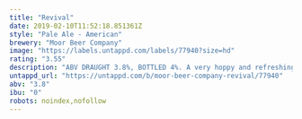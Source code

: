 ```yaml
---
title: "Revival"
date: 2019-02-10T11:52:18.851361Z
style: "Pale Ale - American"
brewery: "Moor Beer Company"
image: "https://labels.untappd.com/labels/77940?size=hd"
rating: "3.55"
description: "ABV DRAUGHT 3.8%, BOTTLED 4%. A very hoppy and refreshing bitter, brewed to celebrate the revival of the brewery, and meant to revive you when you need it. Light in colour but not flavour thanks to a blend of Pale, Lager, Cara, Crystal and Wheat malts. The hops are a blend of American varieties, with American-style yeast providing a crisp finish.  For a beer relatively low in alcohol it has a very full flavour and drinks well above its strength, earning it a multitude of awards and setting the standard for the style.  A modern classic!"
untappd_url: "https://untappd.com/b/moor-beer-company-revival/77940"
abv: "3.8"
ibu: "0"
robots: noindex,nofollow
---
```

